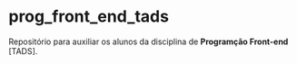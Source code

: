 # prog_front_end_tads
Repositório para auxiliar os alunos da disciplina de <strong>Programção Front-end </strong>[TADS].
